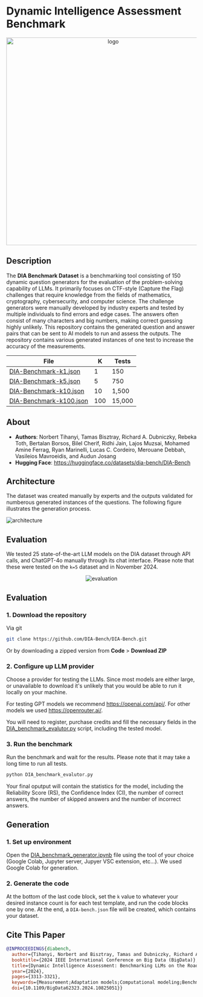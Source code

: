 # Dynamic Intelligence Assessment Benchmark

<div align="center">
    <img width="550" alt="logo" src="https://github.com/user-attachments/assets/24e51155-375d-4831-82dd-6e13ef99abce">
</div>

## Description

The __DIA Benchmark Dataset__ is a benchmarking tool consisting of 150 dynamic question generators for the evaluation of the problem-solving capability of LLMs. It primarily focuses on CTF-style (Capture the Flag) challenges that require knowledge from the fields of mathematics, cryptography, cybersecurity, and computer science. The challenge generators were manually developed by industry experts and tested by multiple individuals to find errors and edge cases. The answers often consist of many characters and big numbers, making correct guessing highly unlikely. This repository contains the generated question and answer pairs that can be sent to AI models to run and assess the outputs. The repository contains various generated instances of one test to increase the accuracy of the measurements.

|File|K|Tests|
|-|-|-|
|[DIA-Benchmark-k1.json](./DIA-Benchmark-k1.json)|1|150|
|[DIA-Benchmark-k5.json](./DIA-Benchmark-k5.json)|5|750|
|[DIA-Benchmark-k10.json](./DIA-Benchmark-k10.json)|10|1,500|
|[DIA-Benchmark-k100.json](./DIA-Benchmark-k100.json)|100|15,000|

## About

- __Authors__: Norbert Tihanyi, Tamas Bisztray, Richard A. Dubniczky, Rebeka Toth, Bertalan Borsos, Bilel Cherif, Ridhi Jain, Lajos Muzsai, Mohamed Amine Ferrag, Ryan Marinelli, Lucas C. Cordeiro, Merouane Debbah, Vasileios Mavroeidis, and Audun Josang
- __Hugging Face__: https://huggingface.co/datasets/dia-bench/DIA-Bench

## Architecture

The dataset was created manually by experts and the outputs validated for numberous generated instances of the questions. The following figure illustrates the generation process.

![architecture](https://github.com/user-attachments/assets/306f6f73-0a70-4a86-a5a8-668d932340a1)

## Evaluation

We tested 25 state-of-the-art LLM models on the DIA dataset through API calls, and ChatGPT-4o manually through its chat interface. Please note that these were tested on the `k=5` dataset and in November 2024.

<div align="center">
    <img alt="evaluation" src="https://github.com/user-attachments/assets/585ef918-b091-4795-b698-c9b5a4308db3">
</div>

## Evaluation

### 1. Download the repository

Via git
```bash
git clone https://github.com/DIA-Bench/DIA-Bench.git
```

Or by downloading a zipped version from __Code__ > __Download ZIP__

### 2. Configure up LLM provider

Choose a provider for testing the LLMs. Since most models are either large, or unavailable to download it's unlikely that you would be able to run it locally on your machine.

For testing GPT models we recommend https://openai.com/api/. For other models we used https://openrouter.ai/.

You will need to register, purchase credits and fill the necessary fields in the [DIA_benchmark_evalutor.py](DIA_benchmark_evalutor.py) script, including the tested model.

### 3. Run the benchmark

Run the benchmark and wait for the results. Please note that it may take a long time to run all tests.
```bash
python DIA_benchmark_evalutor.py
```

Your final oputput will contain the statistics for the model, including the Reliability Score (RS), the Confidence Index (CI), the number of correct answers, the number of skipped answers and the number of incorrect answers.

## Generation

### 1. Set up environment

Open the [DIA_benchmark_generator.ipynb](DIA_benchmark_generator.ipynb) file using the tool of your choice (Google Colab, Jupyter server, Jupyer VSC extension, etc...). We used Google Colab for generation.

### 2. Generate the code

At the bottom of the last code block, set the `k` value to whatever your desired instance count is for each test template, and run the code blocks one by one. At the end, a `DIA-bench.json` file will be created, which contains your dataset.

## Cite This Paper

```bibtex
@INPROCEEDINGS{diabench,
  author={Tihanyi, Norbert and Bisztray, Tamas and Dubniczky, Richard A. and Toth, Rebeka and Borsos, Bertalan and Cherif, Bilel and Jain, Ridhi and Muzsai, Lajos and Ferrag, Mohamed Amine and Marinelli, Ryan and Cordeiro, Lucas C. and Debbah, Merouane and Mavroeidis, Vasileios and Jøsang, Audun},
  booktitle={2024 IEEE International Conference on Big Data (BigData)}, 
  title={Dynamic Intelligence Assessment: Benchmarking LLMs on the Road to AGI with a Focus on Model Confidence}, 
  year={2024},
  pages={3313-3321},
  keywords={Measurement;Adaptation models;Computational modeling;Benchmark testing;Reliability engineering;Mathematical models;Data models;Reliability;Problem-solving;Computer security;Artificial Intelligence;Large Language Models;Dynamic Benchmarking;Performance Metrics;Reliability},
  doi={10.1109/BigData62323.2024.10825051}}
```
